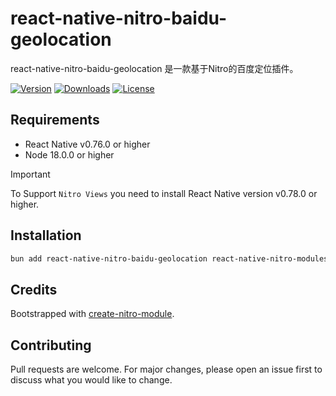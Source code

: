 # react-native-nitro-baidu-geolocation

react-native-nitro-baidu-geolocation 是一款基于Nitro的百度定位插件。

[![Version](https://img.shields.io/npm/v/react-native-nitro-baidu-geolocation.svg)](https://www.npmjs.com/package/react-native-nitro-baidu-geolocation)
[![Downloads](https://img.shields.io/npm/dm/react-native-nitro-baidu-geolocation.svg)](https://www.npmjs.com/package/react-native-nitro-baidu-geolocation)
[![License](https://img.shields.io/npm/l/react-native-nitro-baidu-geolocation.svg)](https://github.com/patrickkabwe/react-native-nitro-baidu-geolocation/LICENSE)

## Requirements

- React Native v0.76.0 or higher
- Node 18.0.0 or higher

> [!IMPORTANT]  
> To Support `Nitro Views` you need to install React Native version v0.78.0 or higher.

## Installation

```bash
bun add react-native-nitro-baidu-geolocation react-native-nitro-modules
```

## Credits

Bootstrapped with [create-nitro-module](https://github.com/patrickkabwe/create-nitro-module).

## Contributing

Pull requests are welcome. For major changes, please open an issue first to discuss what you would like to change.

